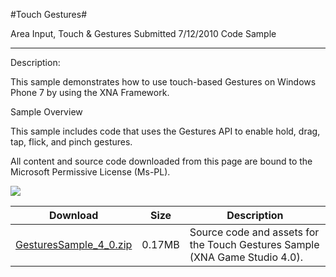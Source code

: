 #Touch Gestures#

Area
Input, Touch & Gestures
Submitted
7/12/2010
Code Sample

---

Description:

This sample demonstrates how to use touch-based Gestures on Windows Phone 7 by using the XNA Framework.

Sample Overview

This sample includes code that uses the Gestures API to enable hold, drag, tap, flick, and pinch gestures.


All content and source code downloaded from this page are bound to the Microsoft Permissive License (Ms-PL).

![](https://github.com/nkast/XNAGameStudio/blob/master/Images/gesture1.png)


Download | Size | Description
---|---|---|
[GesturesSample_4_0.zip](https://github.com/nkast/XNAGameStudio/blob/master/Samples/GesturesSample_4_0.zip?raw=true) | 0.17MB | Source code and assets for the Touch Gestures Sample (XNA Game Studio 4.0). 